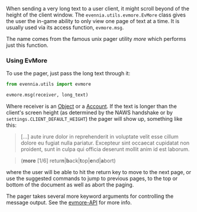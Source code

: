 
When sending a very long text to a user client, it might scroll beyond of the height of the client
window. The `evennia.utils.evmore.EvMore` class gives the user the in-game ability to only view one
page of text at a time. It is usually used via its access function, `evmore.msg`.

The name comes from the famous unix pager utility *more* which performs just this function.

### Using EvMore

To use the pager, just pass the long text through it:

```python
from evennia.utils import evmore

evmore.msg(receiver, long_text)
```
Where receiver is an [Object](Objects.md) or a [Account](Accounts.md). If the text is longer than the
client's screen height (as determined by the NAWS handshake or by `settings.CLIENT_DEFAULT_HEIGHT`)
the pager will show up, something like this:

>[...]
aute irure dolor in reprehenderit in voluptate velit
esse cillum dolore eu fugiat nulla pariatur. Excepteur
sint occaecat cupidatat non proident, sunt in culpa qui
officia deserunt mollit anim id est laborum.

>(**more** [1/6] retur**n**|**b**ack|**t**op|**e**nd|**a**bort)


where the user will be able to hit the return key to move to the next page, or use the suggested
commands to jump to previous pages, to the top or bottom of the document as well as abort the
paging.

The pager takes several more keyword arguments for controlling the message output. See the
[evmore-API](https://github.com/evennia/evennia/wiki/evennia.utils.evmore) for more info.

